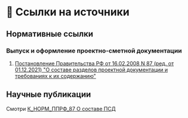 # 🔗 Ссылки на источники

## Нормативные ссылки

### Выпуск и оформление проектно-сметной документации
[К_НОРМ_ППРФ_87 О составе ПСД]: (Постановление)

1. [Постановление Правительства РФ от 16.02.2008 N 87 (ред. от 01.12.2021) "О составе разделов проектной документации и требованиях к их содержанию"](http://government.ru/docs/all/63014/)

## Научные публикации
Смотри [К_НОРМ_ППРФ_87 О составе ПСД]
